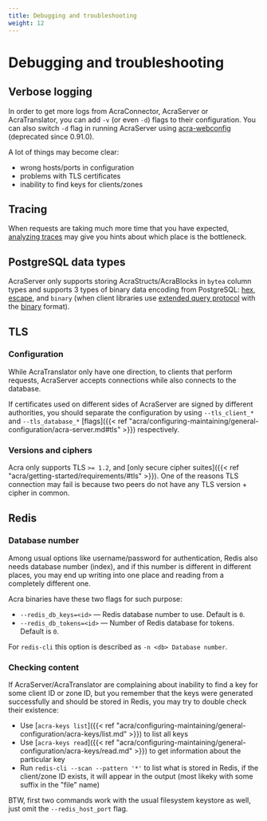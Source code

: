 ```yaml
---
title: Debugging and troubleshooting
weight: 12
---
```


# Debugging and troubleshooting

## Verbose logging

In order to get more logs from AcraConnector, AcraServer or AcraTranslator, you can add `-v` (or even `-d`) flags to their configuration.
You can also switch `-d` flag in running AcraServer using [acra-webconfig](/acra/configuring-maintaining/general-configuration/acra-webconfig/) (deprecated since 0.91.0).

A lot of things may become clear:
* wrong hosts/ports in configuration
* problems with TLS certificates
* inability to find keys for clients/zones

## Tracing

When requests are taking much more time that you have expected,
[analyzing traces](/acra/configuring-maintaining/tracing/) may give you hints about which place is the bottleneck.


## PostgreSQL data types

AcraServer only supports storing AcraStructs/AcraBlocks in `bytea` column types and supports 3 types of binary data encoding from PostgreSQL:
[hex](https://www.postgresql.org/docs/current/datatype-binary.html#AEN5755),
[escape](https://www.postgresql.org/docs/current/datatype-binary.html#AEN5764),
and `binary` (when client libraries use [extended query protocol](https://www.postgresql.org/docs/current/protocol-overview.html#PROTOCOL-QUERY-CONCEPTS) with the [binary](https://www.postgresql.org/docs/current/protocol-overview.html#PROTOCOL-FORMAT-CODES) format).

## TLS

### Configuration

While AcraTranslator only have one direction, to clients that perform requests,
AcraServer accepts connections while also connects to the database.

If certificates used on different sides of AcraServer are signed by different authorities,
you should separate the configuration by using `--tls_client_*` and `--tls_database_*`
[flags]({{< ref "acra/configuring-maintaining/general-configuration/acra-server.md#tls" >}}) respectively.

### Versions and ciphers

Acra only supports TLS `>= 1.2`, and [only secure cipher suites]({{< ref "acra/getting-started/requirements/#tls" >}}).
One of the reasons TLS connection may fail is because  two peers do not have any TLS version + cipher in common.

## Redis

### Database number

Among usual options like username/password for authentication,
Redis also needs database number (index), and if this number is different in different places,
you may end up writing into one place and reading from a completely different one.

Acra binaries have these two flags for such purpose:
* `--redis_db_keys=<id>` — Redis database number to use. Default is `0`.
* `--redis_db_tokens=<id>` — Number of Redis database for tokens. Default is `0`.

For `redis-cli` this option is described as `-n <db> Database number`.

### Checking content

If AcraServer/AcraTranslator are complaining about inability to find a key for some client ID or zone ID,
but you remember that the keys were generated successfully and should be stored in Redis,
you may try to double check their existence:

* Use [`acra-keys list`]({{< ref "acra/configuring-maintaining/general-configuration/acra-keys/list.md" >}})
  to list all keys
* Use [`acra-keys read`]({{< ref "acra/configuring-maintaining/general-configuration/acra-keys/read.md" >}})
  to get information about the particular key
* Run `redis-cli --scan --pattern '*'` to list what is stored in Redis,
  if the client/zone ID exists, it will appear in the output (most likeky with some suffix in the "file" name)

BTW, first two commands work with the usual filesystem keystore as well, just omit the `--redis_host_port` flag.
